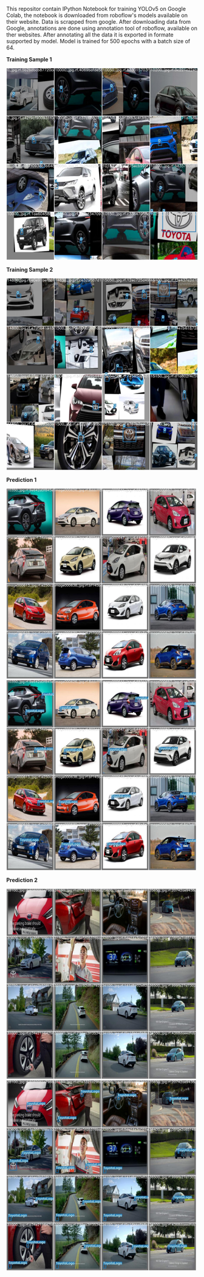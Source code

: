 This repositor contain IPython Notebook for training YOLOv5 on Google Colab, the notebook is downloaded from roboflow's models available on their website.
Data is scrapped from google.
After downloading data from Google, annotations are done using annotation tool of roboflow, available on ther websites.
After annotating all the data it is exported in formate supported by model.
Model is trained for 500 epochs with a batch size of 64.

**Training Sample 1**

<img src="/images/train/train0.jpg" width = 600>


**Training Sample 2**

<img src="/images/train/train1.jpg" width = 600>


**Prediction 1**

<img src="/images/prediction/Pred1.jpg" width = 500>    <img src="/images/prediction/Pred1_1.jpg" width = 500>


**Prediction 2**

<img src="/images/prediction/Pred2.jpg" width = 500>    <img src="/images/prediction/Pred2_1.jpg" width = 500>
